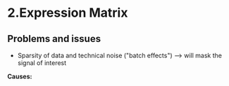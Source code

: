 # 2.Expression Matrix

## Problems and issues

* Sparsity of data and technical noise \("batch effects"\) --&gt; will mask the signal of interest



**Causes:**

